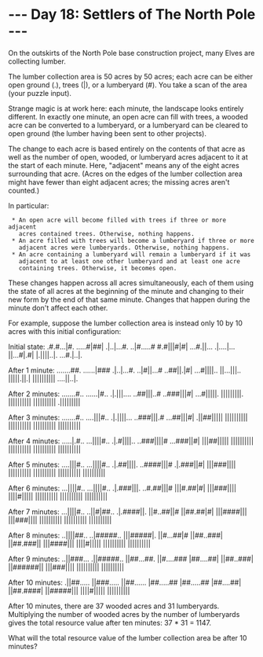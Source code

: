 # --- Day 18: Settlers of The North Pole ---

   On the outskirts of the North Pole base construction project, many Elves
   are collecting lumber.

   The lumber collection area is 50 acres by 50 acres; each acre can be
   either open ground (.), trees (|), or a lumberyard (#). You take a scan of
   the area (your puzzle input).

   Strange magic is at work here: each minute, the landscape looks entirely
   different. In exactly one minute, an open acre can fill with trees, a
   wooded acre can be converted to a lumberyard, or a lumberyard can be
   cleared to open ground (the lumber having been sent to other projects).

   The change to each acre is based entirely on the contents of that acre as
   well as the number of open, wooded, or lumberyard acres adjacent to it at
   the start of each minute. Here, "adjacent" means any of the eight acres
   surrounding that acre. (Acres on the edges of the lumber collection area
   might have fewer than eight adjacent acres; the missing acres aren't
   counted.)

   In particular:

     * An open acre will become filled with trees if three or more adjacent
       acres contained trees. Otherwise, nothing happens.
     * An acre filled with trees will become a lumberyard if three or more
       adjacent acres were lumberyards. Otherwise, nothing happens.
     * An acre containing a lumberyard will remain a lumberyard if it was
       adjacent to at least one other lumberyard and at least one acre
       containing trees. Otherwise, it becomes open.

   These changes happen across all acres simultaneously, each of them using
   the state of all acres at the beginning of the minute and changing to
   their new form by the end of that same minute. Changes that happen during
   the minute don't affect each other.

   For example, suppose the lumber collection area is instead only 10 by 10
   acres with this initial configuration:

 Initial state:
 .#.#...|#.
 .....#|##|
 .|..|...#.
 ..|#.....#
 #.#|||#|#|
 ...#.||...
 .|....|...
 ||...#|.#|
 |.||||..|.
 ...#.|..|.

 After 1 minute:
 .......##.
 ......|###
 .|..|...#.
 ..|#||...#
 ..##||.|#|
 ...#||||..
 ||...|||..
 |||||.||.|
 ||||||||||
 ....||..|.

 After 2 minutes:
 .......#..
 ......|#..
 .|.|||....
 ..##|||..#
 ..###|||#|
 ...#|||||.
 |||||||||.
 ||||||||||
 ||||||||||
 .|||||||||

 After 3 minutes:
 .......#..
 ....|||#..
 .|.||||...
 ..###|||.#
 ...##|||#|
 .||##|||||
 ||||||||||
 ||||||||||
 ||||||||||
 ||||||||||

 After 4 minutes:
 .....|.#..
 ...||||#..
 .|.#||||..
 ..###||||#
 ...###||#|
 |||##|||||
 ||||||||||
 ||||||||||
 ||||||||||
 ||||||||||

 After 5 minutes:
 ....|||#..
 ...||||#..
 .|.##||||.
 ..####|||#
 .|.###||#|
 |||###||||
 ||||||||||
 ||||||||||
 ||||||||||
 ||||||||||

 After 6 minutes:
 ...||||#..
 ...||||#..
 .|.###|||.
 ..#.##|||#
 |||#.##|#|
 |||###||||
 ||||#|||||
 ||||||||||
 ||||||||||
 ||||||||||

 After 7 minutes:
 ...||||#..
 ..||#|##..
 .|.####||.
 ||#..##||#
 ||##.##|#|
 |||####|||
 |||###||||
 ||||||||||
 ||||||||||
 ||||||||||

 After 8 minutes:
 ..||||##..
 ..|#####..
 |||#####|.
 ||#...##|#
 ||##..###|
 ||##.###||
 |||####|||
 ||||#|||||
 ||||||||||
 ||||||||||

 After 9 minutes:
 ..||###...
 .||#####..
 ||##...##.
 ||#....###
 |##....##|
 ||##..###|
 ||######||
 |||###||||
 ||||||||||
 ||||||||||

 After 10 minutes:
 .||##.....
 ||###.....
 ||##......
 |##.....##
 |##.....##
 |##....##|
 ||##.####|
 ||#####|||
 ||||#|||||
 ||||||||||

   After 10 minutes, there are 37 wooded acres and 31 lumberyards.
   Multiplying the number of wooded acres by the number of lumberyards gives
   the total resource value after ten minutes: 37 * 31 = 1147.

   What will the total resource value of the lumber collection area be after
   10 minutes?

